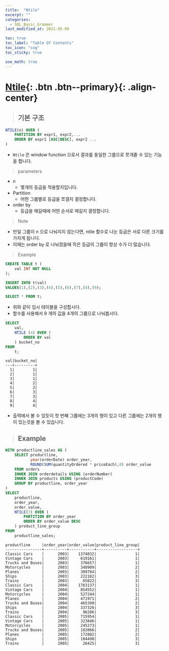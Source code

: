 ```yaml
---
title:  "Ntile"
excerpt: ""
categories:
  - SQL_Basic_Grammer
last_modified_at: 2021-05-09

toc: true
toc_label: "Table Of Contents"
toc_icon: "cog"
toc_sticky: true

use_math: true
---
```


# [Ntile](#link){: .btn .btn--primary}{: .align-center}

> ## 기본 구조

```sql
NTILE(n) OVER ( 
	PARTITION BY expr1, expr2,...
	ORDER BY expr1 [ASC|DESC], expr2 ...
)
```

- `Ntile` 은 window function 으로서 결과를 동일한 그룹으로 쪼개줄 수 있는 기능을 합니다.

> parameters 

- n
  - 몇개의 등급을 적용할지입니다. 
- Partition 
  - 어떤 그룹별로 등급을 쪼갤지 결정합니다.
- order by
  - 등급을 매길때에 어떤 순서로 매길지 결정합니다.

> Note

- 만일 그룹이 n 으로 나눠지지 않는다면, ntile 함수로 나눈 등급은 서로 다른 크기를 가지게 됩니다. 
- 이때는 order by 로 나눠졌을때 작은 등급의 그룹이 항상 수가 더 많습니다.

> Example 

```sql
CREATE TABLE t (
    val INT NOT NULL
);

INSERT INTO t(val) 
VALUES(1),(2),(3),(4),(5),(6),(7),(8),(9);

SELECT * FROM t;
```

- 위와 같이 임시 테이블을 구성합시다. 
- 함수를 사용해서 9 개의 값을 4개의 그룹으로 나눠봅시다. 

```sql
SELECT 
    val, 
    NTILE (4) OVER (
        ORDER BY val
    ) bucket_no
FROM 
    t;
```

```
val|bucket_no|
---+---------+
  1|        1|
  2|        1|
  3|        1|
  4|        2|
  5|        2|
  6|        3|
  7|        3|
  8|        4|
  9|        4|
```

- 출력에서 볼 수 있듯이 첫 번째 그룹에는 3개의 행이 있고 다른 그룹에는 2개의 행이 있는것을 볼 수 있습니다.

> ## Example 

```sql
WITH productline_sales AS (
    SELECT productline,
           year(orderDate) order_year,
           ROUND(SUM(quantityOrdered * priceEach),0) order_value
    FROM orders
    INNER JOIN orderdetails USING (orderNumber)
    INNER JOIN products USING (productCode)
    GROUP BY productline, order_year
)
SELECT
    productline, 
    order_year, 
    order_value,
    NTILE(3) OVER (
        PARTITION BY order_year
        ORDER BY order_value DESC
    ) product_line_group
FROM 
    productline_sales;
```

```
productline     |order_year|order_value|product_line_group|
----------------+----------+-----------+------------------+
Classic Cars    |      2003|    1374832|                 1|
Vintage Cars    |      2003|     619161|                 1|
Trucks and Buses|      2003|     376657|                 1|
Motorcycles     |      2003|     348909|                 2|
Planes          |      2003|     309784|                 2|
Ships           |      2003|     222182|                 3|
Trains          |      2003|      65822|                 3|
Classic Cars    |      2004|    1763137|                 1|
Vintage Cars    |      2004|     854552|                 1|
Motorcycles     |      2004|     527244|                 1|
Planes          |      2004|     471971|                 2|
Trucks and Buses|      2004|     465390|                 2|
Ships           |      2004|     337326|                 3|
Trains          |      2004|      96286|                 3|
Classic Cars    |      2005|     715954|                 1|
Vintage Cars    |      2005|     323846|                 1|
Motorcycles     |      2005|     245273|                 1|
Trucks and Buses|      2005|     182066|                 2|
Planes          |      2005|     172882|                 2|
Ships           |      2005|     104490|                 3|
Trains          |      2005|      26425|                 3|
```

